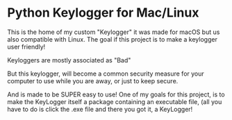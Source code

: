 # Python Keylogger for Mac/Linux
 
 This is the home of my custom "Keylogger" it was made for macOS but us also compatible with Linux.
The goal if this project is to make a keylogger user friendly!


Keyloggers are mostly associated as "Bad"

But this keylogger, will become a common security measure for your computer to use while you are away, or just to keep secure.


And is made to be SUPER easy to use! One of my goals for this project, is to make the KeyLogger itself a package containing an executable file, (all you have to do is click the .exe file and there you got it, a KeyLogger!
